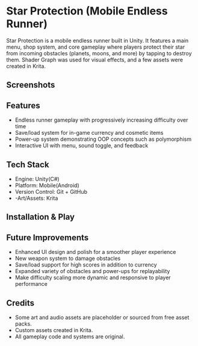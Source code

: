 # Star Protection (Mobile Endless Runner)

Star Protection is a mobile endless runner built in Unity. It features a main menu, shop system, and core gameplay where players protect their star from incoming obstacles (planets, moons, and more) by tapping to destroy them. Shader Graph was used for visual effects, and a few assets were created in Krita.

## Screenshots

## Features
- Endless runner gameplay with progressively increasing difficulty over time
- Save/load system for in-game currency and cosmetic items
- Power-up system demonstrating OOP concepts such as polymorphism
- Interactive UI with menu, sound toggle, and feedback

## Tech Stack
- Engine: Unity(C#)
- Platform: Mobile(Android)
- Version Control: Git + GitHub
- -Art/Assets: Krita

## Installation & Play

## Future Improvements
- Enhanced UI design and polish for a smoother player experience
- New weapon system to damage obstacles
- Save/load support for high scores in addition to currency
- Expanded variety of obstacles and power-ups for replayability
- Make difficulty scaling more dynamic and responsive to player performance

## Credits
- Some art and audio assets are placeholder or sourced from free asset packs.
- Custom assets created in Krita.
- All gameplay code and systems are original.

